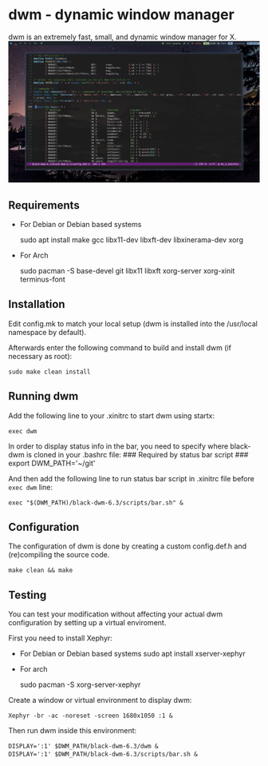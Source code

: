dwm - dynamic window manager
============================
dwm is an extremely fast, small, and dynamic window manager for X.
<img src="https://github.com/BlackcatRs/black-dwm-6.3/blob/01_4_notitle/img/blackdwm.png">

Requirements
------------
- For Debian or Debian based systems

    sudo apt install make gcc libx11-dev libxft-dev libxinerama-dev xorg

- For Arch

   sudo pacman -S base-devel git libx11 libxft xorg-server xorg-xinit terminus-font

Installation
------------
Edit config.mk to match your local setup (dwm is installed into
the /usr/local namespace by default).

Afterwards enter the following command to build and install dwm (if
necessary as root):

    sudo make clean install


Running dwm
-----------
Add the following line to your .xinitrc to start dwm using startx:

    exec dwm

In order to display status info in the bar, you need to specify where black-dwm is cloned in your .bashrc file:
    ### Required by status bar script ###
    export DWM_PATH='~/git'

And then add the following line to run status bar script in .xinitrc file before `exec dwm` line:
    
    exec "$(DWM_PATH)/black-dwm-6.3/scripts/bar.sh" &

Configuration
-------------
The configuration of dwm is done by creating a custom config.def.h and (re)compiling the source code.

    make clean && make

Testing
-------------
You can test your modification without affecting your actual dwm configuration by setting up a virtual enviroment.

First you need  to install Xephyr: 

- For Debian or Debian based systems
    sudo apt install xserver-xephyr

- For arch

    sudo pacman -S xorg-server-xephyr

Create a window or virtual environment to display dwm:

    Xephyr -br -ac -noreset -screen 1680x1050 :1 &

Then run dwm inside this environment:

    DISPLAY=':1' $DWM_PATH/black-dwm-6.3/dwm &
    DISPLAY=':1' $DWM_PATH/black-dwm-6.3/scripts/bar.sh &
